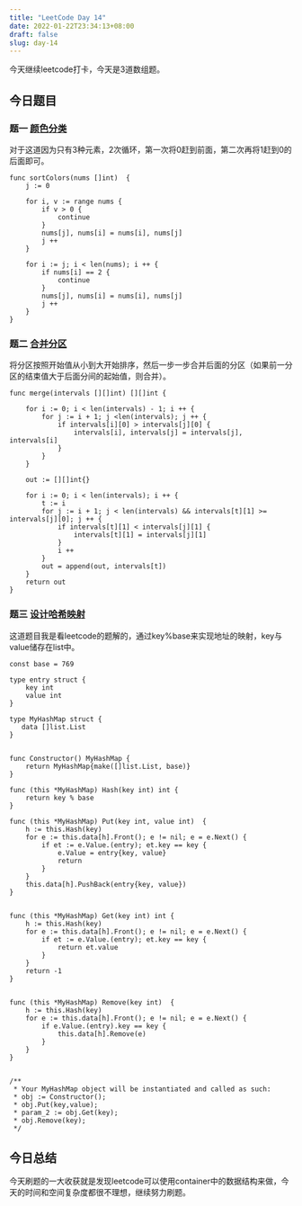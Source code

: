 ```yaml
---
title: "LeetCode Day 14"
date: 2022-01-22T23:34:13+08:00
draft: false
slug: day-14
---
```


今天继续leetcode打卡，今天是3道数组题。

## 今日题目

### 题一 [颜色分类](https://leetcode-cn.com/problems/sort-colors/)

对于这道因为只有3种元素，2次循环，第一次将0赶到前面，第二次再将1赶到0的后面即可。

~~~
func sortColors(nums []int)  {
    j := 0

    for i, v := range nums {
        if v > 0 {
            continue
        }
        nums[j], nums[i] = nums[i], nums[j]
        j ++
    }

    for i := j; i < len(nums); i ++ {
        if nums[i] == 2 {
            continue
        }
        nums[j], nums[i] = nums[i], nums[j]
        j ++
    }
}
~~~

### 题二 [合并分区](https://leetcode-cn.com/problems/merge-intervals/submissions/)

将分区按照开始值从小到大开始排序，然后一步一步合并后面的分区（如果前一分区的结束值大于后面分间的起始值，则合并）。

~~~
func merge(intervals [][]int) [][]int {

    for i := 0; i < len(intervals) - 1; i ++ {
        for j := i + 1; j <len(intervals); j ++ {
            if intervals[i][0] > intervals[j][0] {
                intervals[i], intervals[j] = intervals[j], intervals[i]
            }
        }
    }

    out := [][]int{}

    for i := 0; i < len(intervals); i ++ {
        t := i
        for j := i + 1; j < len(intervals) && intervals[t][1] >= intervals[j][0]; j ++ {
            if intervals[t][1] < intervals[j][1] {
                intervals[t][1] = intervals[j][1]
            }
            i ++
        }
        out = append(out, intervals[t])
    }
    return out
}
~~~

### 题三 [设计哈希映射](https://leetcode-cn.com/problems/design-hashmap/)

这道题目我是看leetcode的题解的，通过key%base来实现地址的映射，key与value储存在list中。

~~~
const base = 769

type entry struct {
    key int
    value int
}

type MyHashMap struct {
   data []list.List
}


func Constructor() MyHashMap {
    return MyHashMap{make([]list.List, base)}
}

func (this *MyHashMap) Hash(key int) int {
    return key % base
}

func (this *MyHashMap) Put(key int, value int)  {
    h := this.Hash(key)
    for e := this.data[h].Front(); e != nil; e = e.Next() {
        if et := e.Value.(entry); et.key == key {
            e.Value = entry{key, value}
            return
        }
    }
    this.data[h].PushBack(entry{key, value})
}


func (this *MyHashMap) Get(key int) int {
    h := this.Hash(key)
    for e := this.data[h].Front(); e != nil; e = e.Next() {
        if et := e.Value.(entry); et.key == key {
            return et.value
        }
    }
    return -1
}


func (this *MyHashMap) Remove(key int)  {
    h := this.Hash(key)
    for e := this.data[h].Front(); e != nil; e = e.Next() {
        if e.Value.(entry).key == key {
            this.data[h].Remove(e)
        }
    }
}


/**
 * Your MyHashMap object will be instantiated and called as such:
 * obj := Constructor();
 * obj.Put(key,value);
 * param_2 := obj.Get(key);
 * obj.Remove(key);
 */
~~~

## 今日总结

今天刷题的一大收获就是发现leetcode可以使用container中的数据结构来做，今天的时间和空间复杂度都很不理想，继续努力刷题。